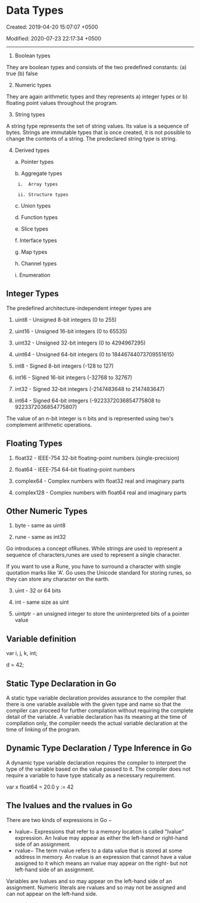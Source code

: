 # Data Types

Created: 2019-04-20 15:07:07 +0500

Modified: 2020-07-23 22:17:34 +0500

---

1. Boolean types

They are boolean types and consists of the two predefined constants: (a) true (b) false

2. Numeric types

They are again arithmetic types and they represents a) integer types or b) floating point values throughout the program.

3. String types

A string type represents the set of string values. Its value is a sequence of bytes. Strings are immutable types that is once created, it is not possible to change the contents of a string. The predeclared string type is string.

4. Derived types

    a.  Pointer types

    b.  Aggregate types

        i.  Array types

        ii. Structure types

    c.  Union types

    d.  Function types

    e.  Slice types

    f.  Interface types

    g.  Map types

    h.  Channel types

    i.  Enumeration

## Integer Types

The predefined architecture-independent integer types are

1. uint8 - Unsigned 8-bit integers (0 to 255)

2. uint16 - Unsigned 16-bit integers (0 to 65535)

3. uint32 - Unsigned 32-bit integers (0 to 4294967295)

4. uint64 - Unsigned 64-bit integers (0 to 18446744073709551615)

5. int8 - Signed 8-bit integers (-128 to 127)

6. int16 - Signed 16-bit integers (-32768 to 32767)

7. int32 - Signed 32-bit integers (-2147483648 to 2147483647)

8. int64 - Signed 64-bit integers (-9223372036854775808 to 9223372036854775807)

The value of an n-bit integer is n bits and is represented using two's complement arithmetic operations.

## Floating Types

1. float32 - IEEE-754 32-bit floating-point numbers (single-precision)

2. float64 - IEEE-754 64-bit floating-point numbers

3. complex64 - Complex numbers with float32 real and imaginary parts

4. complex128 - Complex numbers with float64 real and imaginary parts

## Other Numeric Types

1. byte - same as uint8

2. rune - same as int32

Go introduces a concept ofRunes. While strings are used to represent a sequence of characters,runes are used to represent a single character.

If you want to use a Rune, you have to surround a character with single quotation marks like 'A'. Go uses the Unicode standard for storing runes, so they can store any character on the earth.

3. uint - 32 or 64 bits

4. int - same size as uint

5. uintptr - an unsigned integer to store the uninterpreted bits of a pointer value

## Variable definition

var i, j, k, int;

d = 42;

## Static Type Declaration in Go

A static type variable declaration provides assurance to the compiler that there is one variable available with the given type and name so that the compiler can proceed for further compilation without requiring the complete detail of the variable. A variable declaration has its meaning at the time of compilation only, the compiler needs the actual variable declaration at the time of linking of the program.

## Dynamic Type Declaration / Type Inference in Go

A dynamic type variable declaration requires the compiler to interpret the type of the variable based on the value passed to it. The compiler does not require a variable to have type statically as a necessary requirement.

var x float64 = 20.0
y := 42

## The lvalues and the rvalues in Go

There are two kinds of expressions in Go −

- lvalue− Expressions that refer to a memory location is called "lvalue" expression. An lvalue may appear as either the left-hand or right-hand side of an assignment.
- rvalue− The term rvalue refers to a data value that is stored at some address in memory. An rvalue is an expression that cannot have a value assigned to it which means an rvalue may appear on the right- but not left-hand side of an assignment.

Variables are lvalues and so may appear on the left-hand side of an assignment. Numeric literals are rvalues and so may not be assigned and can not appear on the left-hand side.
